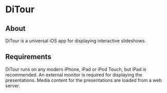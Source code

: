 # DiTour

## About
DiTour is a universal iOS app for displaying interactive slideshows. 

## Requirements
DiTour runs on any modern iPhone, iPad or iPod Touch, but iPad is recommended. An external monitor is required for displaying the presentations. Media content for the presentations are loaded from a web server.